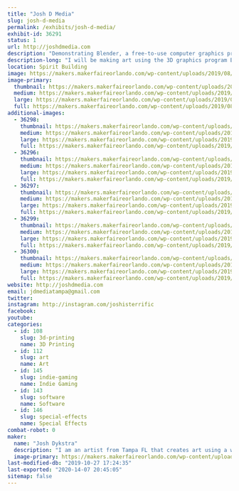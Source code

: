 ```yaml
---
title: "Josh D Media"
slug: josh-d-media
permalink: /exhibits/josh-d-media/
exhibit-id: 36291
status: 1
url: http://joshdmedia.com
description: "Demonstrating Blender, a free-to-use computer graphics program, and making 3D art."
description-long: "I will be making art using the 3D graphics program Blender, a computer program that can be used to create graphics for video games, 3D printing, animation, and special effects for movies. I will demonstrate how I make 3D models that are low-poly, isometric, and minimalist."
location: Spirit Building
image: https://makers.makerfaireorlando.com/wp-content/uploads/2019/08/FB_IMG_1565958604649-1024x576.jpg
image-primary:
  thumbnail: https://makers.makerfaireorlando.com/wp-content/uploads/2019/08/FB_IMG_1565958604649-150x150.jpg
  medium: https://makers.makerfaireorlando.com/wp-content/uploads/2019/08/FB_IMG_1565958604649-300x169.jpg
  large: https://makers.makerfaireorlando.com/wp-content/uploads/2019/08/FB_IMG_1565958604649-1024x576.jpg
  full: https://makers.makerfaireorlando.com/wp-content/uploads/2019/08/FB_IMG_1565958604649.jpg
additional-images:
  - 36298:
    thumbnail: https://makers.makerfaireorlando.com/wp-content/uploads/2019/08/Screenshot_20190816-083043_Instagram-1-150x150.jpg
    medium: https://makers.makerfaireorlando.com/wp-content/uploads/2019/08/Screenshot_20190816-083043_Instagram-1-300x296.jpg
    large: https://makers.makerfaireorlando.com/wp-content/uploads/2019/08/Screenshot_20190816-083043_Instagram-1-1024x1011.jpg
    full: https://makers.makerfaireorlando.com/wp-content/uploads/2019/08/Screenshot_20190816-083043_Instagram-1.jpg
  - 36296:
    thumbnail: https://makers.makerfaireorlando.com/wp-content/uploads/2019/08/FB_IMG_1565958597133-1-150x150.jpg
    medium: https://makers.makerfaireorlando.com/wp-content/uploads/2019/08/FB_IMG_1565958597133-1-300x169.jpg
    large: https://makers.makerfaireorlando.com/wp-content/uploads/2019/08/FB_IMG_1565958597133-1-1024x576.jpg
    full: https://makers.makerfaireorlando.com/wp-content/uploads/2019/08/FB_IMG_1565958597133-1.jpg
  - 36297:
    thumbnail: https://makers.makerfaireorlando.com/wp-content/uploads/2019/08/Screenshot_20190816-083024_Instagram-150x150.jpg
    medium: https://makers.makerfaireorlando.com/wp-content/uploads/2019/08/Screenshot_20190816-083024_Instagram-300x298.jpg
    large: https://makers.makerfaireorlando.com/wp-content/uploads/2019/08/Screenshot_20190816-083024_Instagram-1024x1018.jpg
    full: https://makers.makerfaireorlando.com/wp-content/uploads/2019/08/Screenshot_20190816-083024_Instagram.jpg
  - 36299:
    thumbnail: https://makers.makerfaireorlando.com/wp-content/uploads/2019/08/Screenshot_20190816-083059_Instagram-150x150.jpg
    medium: https://makers.makerfaireorlando.com/wp-content/uploads/2019/08/Screenshot_20190816-083059_Instagram-300x296.jpg
    large: https://makers.makerfaireorlando.com/wp-content/uploads/2019/08/Screenshot_20190816-083059_Instagram-1024x1011.jpg
    full: https://makers.makerfaireorlando.com/wp-content/uploads/2019/08/Screenshot_20190816-083059_Instagram.jpg
  - 36300:
    thumbnail: https://makers.makerfaireorlando.com/wp-content/uploads/2019/08/Screenshot_20190816-083127_Instagram-150x150.jpg
    medium: https://makers.makerfaireorlando.com/wp-content/uploads/2019/08/Screenshot_20190816-083127_Instagram-300x295.jpg
    large: https://makers.makerfaireorlando.com/wp-content/uploads/2019/08/Screenshot_20190816-083127_Instagram-1024x1007.jpg
    full: https://makers.makerfaireorlando.com/wp-content/uploads/2019/08/Screenshot_20190816-083127_Instagram.jpg
website: http://joshdmedia.com
email: jdmediatampa@gmail.com
twitter: 
instagram: http://instagram.com/joshisterrific
facebook: 
youtube: 
categories:
  - id: 108
    slug: 3d-printing
    name: 3D Printing
  - id: 112
    slug: art
    name: Art
  - id: 145
    slug: indie-gaming
    name: Indie Gaming
  - id: 143
    slug: software
    name: Software
  - id: 146
    slug: special-effects
    name: Special Effects
combat-robot: 0
maker:
  name: "Josh Dykstra"
  description: "I am an artist from Tampa FL that creates art using a wide range of mediums, from illustration to computer graphics. In my free time I enjoy making 3D models with Blender, 3D printing, video editing, and playing music with my band."
  image-primary: https://makers.makerfaireorlando.com/wp-content/uploads/2015/06/profile.jpg
last-modified-db: "2019-10-27 17:24:35"
last-exported: "2020-14-07 20:45:05"
sitemap: false
---
```

